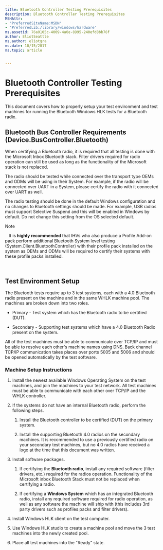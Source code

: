 ```yaml
---
title: Bluetooth Controller Testing Prerequisites
description: Bluetooth Controller Testing Prerequisites
MSHAttr:
- 'PreferredSiteName:MSDN'
- 'PreferredLib:/library/windows/hardware'
ms.assetid: 76a0105c-4009-4a0e-8995-240efd8bb76f
author: EliotSeattle
ms.author: eliotgra
ms.date: 10/15/2017
ms.topic: article


---
```


# Bluetooth Controller Testing Prerequisites


This document covers how to properly setup your test environment and test machines for running the Bluetooth Windows HLK tests for a Bluetooth radio.

## <span id="Bluetooth_Bus_Controller_Requirements__Device.BusController.Bluetooth_"></span><span id="bluetooth_bus_controller_requirements__device.buscontroller.bluetooth_"></span><span id="BLUETOOTH_BUS_CONTROLLER_REQUIREMENTS__DEVICE.BUSCONTROLLER.BLUETOOTH_"></span>Bluetooth Bus Controller Requirements (Device.BusController.Bluetooth)


When certifying a Bluetooth radio, it is required that all testing is done with the Microsoft Inbox Bluetooth stack. Filter drivers required for radio operation can still be used as long as the functionality of the Microsoft stack is not replaced.

The radio should be tested while connected over the transport type OEMs and ODMs will be using in their System. For example, if the radio will be connected over UART in a System, please certify the radio with it connected over UART as well.

The radio testing should be done in the default Windows configuration and no changes to Bluetooth settings should be made. For example, USB radios must support Selective Suspend and this will be enabled in Windows by default. Do not change this setting from the OS selected default.

>[!NOTE]
>  
It is **highly recommended** that IHVs who also produce a Profile Add-on pack perform additional Bluetooth System level testing (System.Client.BluetoothController) with their profile pack installed on the system as OEMs and ODMs will be required to certify their systems with these profile packs installed.

 

## <span id="Test_Environment_Setup"></span><span id="test_environment_setup"></span><span id="TEST_ENVIRONMENT_SETUP"></span>Test Environment Setup


The Bluetooth tests require up to 3 test systems, each with a 4.0 Bluetooth radio present on the machine and in the same WHLK machine pool. The machines are broken down into two roles.

-   Primary - Test system which has the Bluetooth radio to be certified (DUT).

-   Secondary - Supporting test systems which have a 4.0 Bluetooth Radio present on the system.

All of the test machines must be able to communicate over TCP/IP and must be able to resolve each other's machine names using DNS. Back channel TCP/IP communication takes places over ports 5005 and 5006 and should be opened automatically by the test software.

### <span id="Machine_Setup_Instructions"></span><span id="machine_setup_instructions"></span><span id="MACHINE_SETUP_INSTRUCTIONS"></span>Machine Setup Instructions

1.  Install the newest available Windows Operating System on the test machines, and join the machines to your test network. All test machines must be able to communicate with each other over TCP/IP and the WHLK controller.

2.  If the systems do not have an internal Bluetooth radio, perform the following steps.

    1.  Install the Bluetooth controller to be certified (DUT) on the primary system.

    2.  Install the supporting Bluetooth 4.0 radios on the secondary machines. It is recommended to use a previously certified radio on your secondary test machines, but no 4.0 radios have received a logo at the time that this document was written.

3.  Install software packages.

    1.  If certifying the **Bluetooth radio**, install any required software (filter drivers, etc.) required for the radios operation. Functionality of the Microsoft inbox Bluetooth Stack must not be replaced when certifying a radio.

    2.  If certifying a **Windows System** which has an integrated Bluetooth radio, install any required software required for radio operation, as well as any software the machine will ship with (this includes 3rd party drivers such as profiles packs and filter drivers).

4.  Install Windows HLK client on the test computer.

5.  Use Windows HLK studio to create a machine pool and move the 3 test machines into the newly created pool.

6.  Place all test machines into the "Ready" state.

 

 






